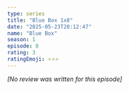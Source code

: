 ```yaml
---
type: series
title: "Blue Box 1x8"
date: "2025-05-23T20:12:47"
name: "Blue Box"
season: 1
episode: 8
rating: 3
ratingEmoji: ⭐️⭐️⭐️
---
```


*[No review was written for this episode]*

